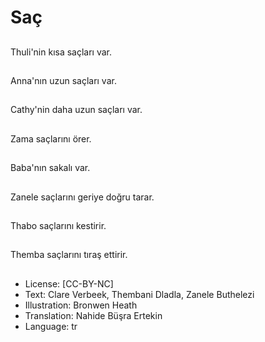 # Saç

##
Thuli'nin kısa saçları var.

##
Anna'nın uzun saçları var.

##
Cathy'nin daha uzun saçları var.

##
Zama saçlarını örer.

##
Baba'nın sakalı var.

##
Zanele saçlarını geriye doğru tarar.

##
Thabo saçlarını kestirir.

##
Themba saçlarını tıraş ettirir.

##
* License: [CC-BY-NC]
* Text: Clare Verbeek, Thembani Dladla, Zanele Buthelezi
* Illustration: Bronwen Heath
* Translation: Nahide Büşra Ertekin
* Language: tr
